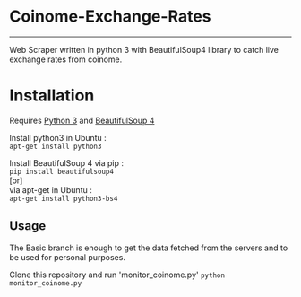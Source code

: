 # Coinome-Exchange-Rates
---
Web Scraper written in python 3 with BeautifulSoup4 library to catch live exchange rates from coinome.  

# Installation  
Requires [Python 3](https://www.python.org/downloads/) and [BeautifulSoup 4](https://www.crummy.com/software/BeautifulSoup/bs4/doc/#installing-beautiful-soup)

Install python3 in Ubuntu :  
`
	apt-get install python3  
`

Install BeautifulSoup 4 via pip :  
`
	pip install beautifulsoup4   
`  
[or]   
via apt-get in Ubuntu :   
`
	apt-get	install python3-bs4  
`

## Usage

The Basic branch is enough to get the data fetched from the servers and to be used for personal purposes.

Clone this repository and run 'monitor_coinome.py'
`
	python monitor_coinome.py
`
